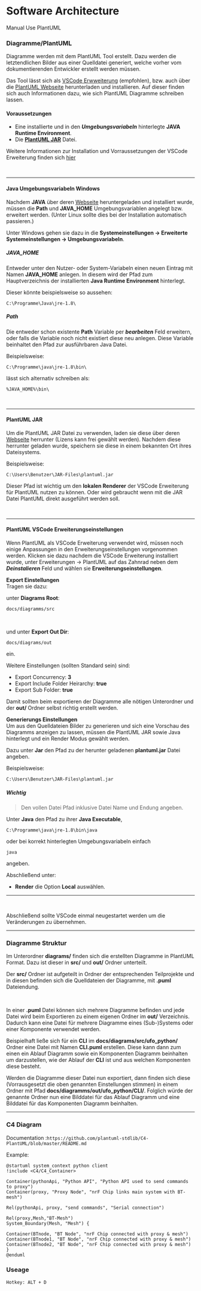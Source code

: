 # Software Architecture

Manual Use PlantUML

### Diagramme/PlantUML
Diagramme werden mit dem PlantUML Tool erstellt. Dazu werden die letztendlichen Bilder aus einer Quelldatei generiert, welche vorher vom dokumentierenden Entwickler erstellt werden müssen. 

Das Tool lässt sich als [VSCode Erwweiterung](https://marketplace.visualstudio.com/items?itemName=jebbs.plantuml) (empfohlen), bzw. auch über die [PlantUML Webseite](https://plantuml.com/download) herunterladen und installieren. Auf dieser finden sich auch Informationen dazu, wie sich PlantUML Diagramme schreiben lassen.

#### Voraussetzungen
- Eine installierte und in den **_Umgebungsvariabeln_** hinterlegte **JAVA Runtime Environment**.
- Die [**PlantUML JAR**](https://plantuml.com/download) Datei.

Weitere Informationen zur Installation und Vorraussetzungen der VSCode Erweiterung finden sich [hier](https://github.com/qjebbs/vscode-plantuml/blob/master/README.md)

</br>

---

#### Java Umgebungsvariabeln Windows
Nachdem **JAVA** über deren [Webseite](https://www.java.com/de/download/) heruntergeladen und installiert wurde, müssen die **Path** und **JAVA_HOME** Umgebungsvariablen angelegt bzw. erweitert werden. (Unter Linux sollte dies bei der Installation automatisch passieren.)

Unter Windows gehen sie dazu in die **Systemeinstellungen -> Erweiterte Systemeinstellungen -> Umgebungsvariabeln**.

##### JAVA_HOME
Entweder unter den Nutzer- oder System-Variabeln einen neuen Eintrag mit Namen **JAVA_HOME** anlegen. In diesem wird der Pfad zum Hauptverzeichnis der installierten **Java Runtime Environment** hinterlegt.

Dieser könnte beispielsweise so aussehen:
```
C:\Programme\Java\jre-1.8\
```

##### Path
Die entweder schon existente **Path** Variable per **_bearbeiten_** Feld erweitern, oder falls die Variable noch nicht existiert diese neu anlegen. Diese Variable beinhaltet den Pfad zur ausführbaren Java Datei.

Beispielsweise:
```
C:\Programme\java\jre-1.8\bin\
```
lässt sich alternativ schreiben als:
```
%JAVA_HOME%\bin\
```

</br>

---

#### PlantUML JAR
Um die PlantUML JAR Datei zu verwenden, laden sie diese über deren [Webseite](https://plantuml.com/download) herrunter (Lizens kann frei gewählt werden). Nachdem diese herrunter geladen wurde, speichern sie diese in einem bekannten Ort ihres Dateisystems.

Beispielsweise:
```
C:\Users\Benutzer\JAR-Files\plantuml.jar
```
Dieser Pfad ist wichtig um den **lokalen Renderer** der VSCode Erweiterung für PlantUML nutzen zu können. Oder wird gebraucht wenn mit die JAR Datei PlantUML direkt ausgeführt werden soll.


</br>

---

<!-- ##### GraphVIZ


</br>

--- -->

#### PlantUML VSCode Erweiterungseinstellungen
Wenn PlantUML als VSCode Erweiterung verwendet wird, müssen noch einige Anpassungen in den Erweiterungseinstellungen vorgenommen werden. Klicken sie dazu nachdem die VSCode Erweiterung installiert wurde, unter Erweiterungen -> PlantUML auf das Zahnrad neben dem **_Deinstalieren_** Feld und wählen sie **Erweiterungseinstellungen**.

**Export Einstellungen**</br>
Tragen sie dazu:

unter **Diagrams Root**:
```
docs/diagramms/src
```
</br>

und unter **Export Out Dir**:
```
docs/diagrams/out
```
ein.


Weitere Einstellungen (sollten Standard sein) sind:
- Export Concurrency: **3**
- Export Include Folder Heirarchy: **true**
- Export Sub Folder: **true**

Damit sollten beim exportieren der Diagramme alle nötigen Unterordner und der **out/** Ordner selbst richtig erstellt werden.

**Generierungs Einstellungen**</br>
Um aus den Quelldateien Bilder zu generieren und sich eine Vorschau des Diagramms anzeigen zu lassen, müssen die PlantUML JAR sowie Java hinterlegt und ein Render Modus gewählt werden.

Dazu unter **Jar** den Pfad zu der herunter geladenen **plantuml.jar** Datei angeben.

Beispielsweise:
```
C:\Users\Benutzer\JAR-Files\plantuml.jar
```
##### Wichtig
> Den vollen Datei Pfad inklusive Datei Name und Endung angeben.

Unter **Java** den Pfad zu ihrer **Java Executable**,
```
C:\Programme\java\jre-1.8\bin\java
```
oder bei korrekt hinterlegten Umgebungsvariabeln einfach
```
java
```
angeben.

Abschließend unter:
- **Render** die Option **Local** auswählen.

----

</br>

Abschließend sollte VSCode einmal neugestartet werden um die Veränderungen zu übernehmen.


---

### Diagramme Struktur
Im Unterordner **diagrams/** finden sich die erstellten Diagramme in PlantUML Format. Dazu ist dieser in **src/** und **out/** Ordner unterteilt. 

Der **src/** Ordner ist aufgeteilt in Ordner der entsprechenden Teilprojekte und in diesen befinden sich die Quelldateien der Diagramme, mit **.puml** Dateiendung.

</br>

In einer **.puml** Datei können sich mehrere Diagramme befinden und jede Datei wird beim Exportieren zu einem eigenen Ordner im **out/** Verzeichnis. Dadurch kann eine Datei für mehrere Diagramme eines (Sub-)Systems oder einer Komponente verwendet werden.

Beispielhaft ließe sich für ein **CLI** im **docs/diagrams/src/ufo_python/** Ordner eine Datei mit Namen **CLI.puml** erstellen. Diese kann dann zum einen ein Ablauf Diagramm sowie ein Komponenten Diagramm beinhalten um darzustellen, wie der Ablauf der **CLI** ist und aus welchen Komponenten diese besteht.

Werden die Diagramme dieser Datei nun exportiert, dann finden sich diese (Vorrausgesetzt die oben genannten Einstellungen stimmen) in einem Ordner mit Pfad **docs/diagramms/out/ufo_python/CLI/**. Folglich würde der genannte Ordner nun eine Bilddatei für das Ablauf Diagramm und eine Bilddatei für das Komponenten Diagramm beinhalten.

---

### C4 Diagram

Documentation :```https://github.com/plantuml-stdlib/C4-PlantUML/blob/master/README.md ```

Example:

```
@startuml system_context python client
!include <C4/C4_Container>

Container(pythonApi, "Python API", "Python API used to send commands to proxy")
Container(proxy, "Proxy Node", "nrF Chip links main system with BT-mesh")

Rel(pythonApi, proxy, "send commands", "Serial connection")

Rel(proxy,Mesh,"BT-Mesh")
System_Boundary(Mesh, "Mesh") {

Container(BTnode, "BT Node", "nrF Chip connected with proxy & mesh")
Container(BTnode1, "BT Node", "nrF Chip connected with proxy & mesh")
Container(BTnode2, "BT Node", "nrF Chip connected with proxy & mesh")
}
@enduml
```

### Useage

``` Hotkey: ALT + D ```
